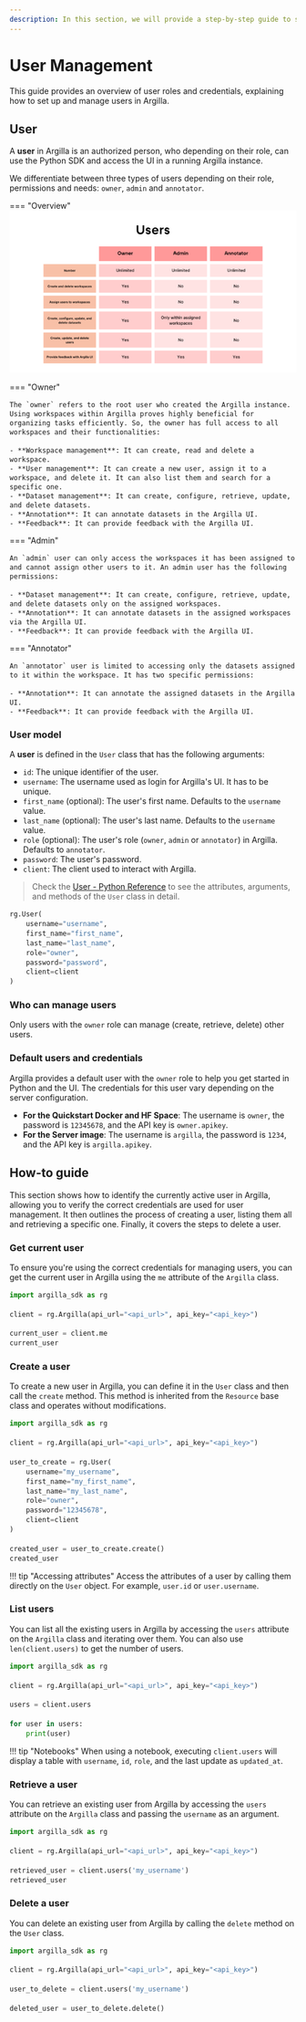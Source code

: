 ```yaml
---
description: In this section, we will provide a step-by-step guide to show how to manage users and their credentials.
---
```


# User Management

This guide provides an overview of user roles and credentials, explaining how to set up and manage users in Argilla.

## User

A **user** in Argilla is an authorized person, who depending on their role, can use the Python SDK and access the UI in a running Argilla instance.

We differentiate between three types of users depending on their role, permissions and needs: `owner`, `admin` and `annotator`. 

=== "Overview"
    ![User roles overview](../../assets/images/how_to_guides/team/user_roles.png)

=== "Owner"

    The `owner` refers to the root user who created the Argilla instance. Using workspaces within Argilla proves highly beneficial for organizing tasks efficiently. So, the owner has full access to all workspaces and their functionalities:

    - **Workspace management**: It can create, read and delete a workspace.
    - **User management**: It can create a new user, assign it to a workspace, and delete it. It can also list them and search for a specific one.
    - **Dataset management**: It can create, configure, retrieve, update, and delete datasets.
    - **Annotation**: It can annotate datasets in the Argilla UI.
    - **Feedback**: It can provide feedback with the Argilla UI.

=== "Admin"

    An `admin` user can only access the workspaces it has been assigned to and cannot assign other users to it. An admin user has the following permissions:

    - **Dataset management**: It can create, configure, retrieve, update, and delete datasets only on the assigned workspaces.
    - **Annotation**: It can annotate datasets in the assigned workspaces via the Argilla UI.
    - **Feedback**: It can provide feedback with the Argilla UI.

=== "Annotator"

    An `annotator` user is limited to accessing only the datasets assigned to it within the workspace. It has two specific permissions:

    - **Annotation**: It can annotate the assigned datasets in the Argilla UI.
    - **Feedback**: It can provide feedback with the Argilla UI.

### User model

A **user** is defined in the `User` class that has the following arguments:

* `id`: The unique identifier of the user.
* `username`: The username used as login for Argilla's UI. It has to be unique.
* `first_name` (optional): The user's first name. Defaults to the `username` value.
* `last_name` (optional): The user's last name. Defaults to the `username` value.
* `role` (optional): The user's role (`owner`, `admin` or `annotator`) in Argilla. Defaults to `annotator`.
* `password`: The user's password.
* `client`: The client used to interact with Argilla.

> Check the [User - Python Reference](../../reference/argilla_sdk/users.md) to see the attributes, arguments, and methods of the `User` class in detail.

```python
rg.User(
    username="username",
    first_name="first_name",
    last_name="last_name",
    role="owner",
    password="password",
    client=client
)
```

### Who can manage users

Only users with the `owner` role can manage (create, retrieve, delete) other users.

### Default users and credentials

Argilla provides a default user with the `owner` role to help you get started in Python and the UI. The credentials for this user vary depending on the server configuration.

- **For the Quickstart Docker and HF Space**: The username is `owner`, the password is `12345678`, and the API key is `owner.apikey`.
- **For the Server image**: The username is `argilla`, the password is `1234`, and the API key is `argilla.apikey`.

## How-to guide

This section shows how to identify the currently active user in Argilla, allowing you to verify the correct credentials are used for user management. It then outlines the process of creating a user, listing them all and retrieving a specific one. Finally, it covers the steps to delete a user.

### Get current user

To ensure you're using the correct credentials for managing users, you can get the current user in Argilla using the `me` attribute of the `Argilla` class.

```python
import argilla_sdk as rg

client = rg.Argilla(api_url="<api_url>", api_key="<api_key>")

current_user = client.me
current_user
```

### Create a user

To create a new user in Argilla, you can define it in the `User` class and then call the `create` method. This method is inherited from the `Resource` base class and operates without modifications.

```python
import argilla_sdk as rg

client = rg.Argilla(api_url="<api_url>", api_key="<api_key>")

user_to_create = rg.User(
    username="my_username",
    first_name="my_first_name",
    last_name="my_last_name",
    role="owner",
    password="12345678",
    client=client
)

created_user = user_to_create.create()
created_user
```
!!! tip "Accessing attributes"
    Access the attributes of a user by calling them directly on the `User` object. For example, `user.id` or `user.username`.

### List users

You can list all the existing users in Argilla by accessing the `users` attribute on the `Argilla` class and iterating over them. You can also use `len(client.users)` to get the number of users.

```python
import argilla_sdk as rg

client = rg.Argilla(api_url="<api_url>", api_key="<api_key>")

users = client.users

for user in users:
    print(user)
```
!!! tip "Notebooks"
    When using a notebook, executing `client.users` will display a table with `username`, `id`, `role`, and the last update as `updated_at`.

### Retrieve a user

You can retrieve an existing user from Argilla by accessing the `users` attribute on the `Argilla` class and passing the `username` as an argument.

```python
import argilla_sdk as rg

client = rg.Argilla(api_url="<api_url>", api_key="<api_key>")

retrieved_user = client.users('my_username')
retrieved_user
```

### Delete a user

You can delete an existing user from Argilla by calling the `delete` method on the `User` class.

```python
import argilla_sdk as rg

client = rg.Argilla(api_url="<api_url>", api_key="<api_key>")

user_to_delete = client.users('my_username')

deleted_user = user_to_delete.delete()
```